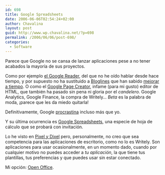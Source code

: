 ```yaml
---
id: 698
title: Google Spreadsheets
date: 2006-06-06T02:54:24+02:00
author: Chavalina
layout: post
guid: http://www.wp.chavalina.net/?p=698
permalink: /2006/06/06/post-698/
categories:
  - Software
---
```

Parece que Google no se cansa de lanzar aplicaciones pese a no tener acabados la mayor&iacute;a de sus proyectos.

Como por ejemplo <a href="http://chavalina.net/comentar.php?idpost=561" target="_blank">el Google Reader</a>, del que no he o&iacute;do hablar desde hace tiempo, y por supuesto no ha sustituido a <a href="http://bloglines.com/public/chavalina" target="_blank">Bloglines</a> que han sabido <a href="http://chavalina.net/comentar.php?idpost=654" target="_blank">mejorar a tiempo</a>. O como el <a href="http://www.genbeta.com/archivos/2006/02/23-google-page-creator-ya-disponi.php" target="_blank">Google Page Creator</a>, infame (para mi gusto) editor de HTML, que también ha pasado sin pena ni gloria por el _candelero_. Google Analytics, Google Finance, la compra de Writely… _Beta_ es la palabra de moda, &iexcl;parece que les da miedo quitarla!

Definitivamente, Google <a href="http://chavalina.net/comentar.php?idpost=603" target="_blank">procrastina</a> incluso más que yo.

Y su &uacute;ltima ocurrencia es <a href="http://www.google.com/support/spreadsheets" target="_blank">Google Spreadsheets</a>, una especie de hoja de cálculo que se probará con invitaci&oacute;n.

Lo he visto en <a href="http://www.pixelydixel.com/2006/06/google-spreadsheets-la-muerte-de-microsoft-excel.html" target="_blank">Pixel y Dixel</a> pero, personalmente, no creo que sea competencia para las aplicaciones de escritorio, como no lo es Writely. Son aplicaciones para usar ocasionalmente, en un momento dado, cuando por cualquier motivo no puedes acceder a _tu aplicaci&oacute;n_, la que tiene tus plantillas, tus preferencias y que puedes usar sin estar conectado.

Mi opci&oacute;n: <a href="http://www.openoffice.org/" target="_blank">Open Office</a>.